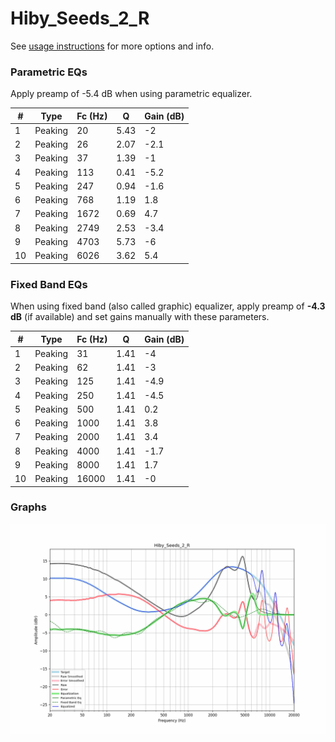 # Hiby_Seeds_2_R
See [usage instructions](https://github.com/jaakkopasanen/AutoEq#usage) for more options and info.

### Parametric EQs
Apply preamp of -5.4 dB when using parametric equalizer.

|   # | Type    |   Fc (Hz) |    Q |   Gain (dB) |
|-----|---------|-----------|------|-------------|
|   1 | Peaking |        20 | 5.43 |        -2   |
|   2 | Peaking |        26 | 2.07 |        -2.1 |
|   3 | Peaking |        37 | 1.39 |        -1   |
|   4 | Peaking |       113 | 0.41 |        -5.2 |
|   5 | Peaking |       247 | 0.94 |        -1.6 |
|   6 | Peaking |       768 | 1.19 |         1.8 |
|   7 | Peaking |      1672 | 0.69 |         4.7 |
|   8 | Peaking |      2749 | 2.53 |        -3.4 |
|   9 | Peaking |      4703 | 5.73 |        -6   |
|  10 | Peaking |      6026 | 3.62 |         5.4 |

### Fixed Band EQs
When using fixed band (also called graphic) equalizer, apply preamp of **-4.3 dB** (if available) and set gains manually with these parameters.

|   # | Type    |   Fc (Hz) |    Q |   Gain (dB) |
|-----|---------|-----------|------|-------------|
|   1 | Peaking |        31 | 1.41 |        -4   |
|   2 | Peaking |        62 | 1.41 |        -3   |
|   3 | Peaking |       125 | 1.41 |        -4.9 |
|   4 | Peaking |       250 | 1.41 |        -4.5 |
|   5 | Peaking |       500 | 1.41 |         0.2 |
|   6 | Peaking |      1000 | 1.41 |         3.8 |
|   7 | Peaking |      2000 | 1.41 |         3.4 |
|   8 | Peaking |      4000 | 1.41 |        -1.7 |
|   9 | Peaking |      8000 | 1.41 |         1.7 |
|  10 | Peaking |     16000 | 1.41 |        -0   |

### Graphs
![](./Hiby_Seeds_2_R.png)
